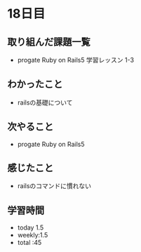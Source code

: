 # 18日目
## 取り組んだ課題一覧
- progate Ruby on Rails5 学習レッスン 1-3
## わかったこと
- railsの基礎について
## 次やること
- progate Ruby on Rails5
## 感じたこと
- railsのコマンドに慣れない
## 学習時間
- today 1.5
- weekly:1.5
- total :45
